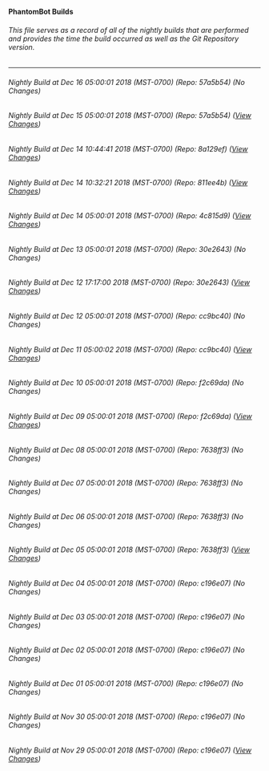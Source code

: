 **PhantomBot Builds**

###### This file serves as a record of all of the nightly builds that are performed and provides the time the build occurred as well as the Git Repository version.
-------------------------------------------------------------------------------------------------------------
###### Nightly Build at Dec 16 05:00:01 2018 (MST-0700) (Repo: 57a5b54) (No Changes)
###### Nightly Build at Dec 15 05:00:01 2018 (MST-0700) (Repo: 57a5b54) ([View Changes](https://github.com/PhantomBot/PhantomBot/compare/8a129ef...57a5b54))
###### Nightly Build at Dec 14 10:44:41 2018 (MST-0700) (Repo: 8a129ef) ([View Changes](https://github.com/PhantomBot/PhantomBot/compare/811ee4b...8a129ef))
###### Nightly Build at Dec 14 10:32:21 2018 (MST-0700) (Repo: 811ee4b) ([View Changes](https://github.com/PhantomBot/PhantomBot/compare/4c815d9...811ee4b))
###### Nightly Build at Dec 14 05:00:01 2018 (MST-0700) (Repo: 4c815d9) ([View Changes](https://github.com/PhantomBot/PhantomBot/compare/30e2643...4c815d9))
###### Nightly Build at Dec 13 05:00:01 2018 (MST-0700) (Repo: 30e2643) (No Changes)
###### Nightly Build at Dec 12 17:17:00 2018 (MST-0700) (Repo: 30e2643) ([View Changes](https://github.com/PhantomBot/PhantomBot/compare/cc9bc40...30e2643))
###### Nightly Build at Dec 12 05:00:01 2018 (MST-0700) (Repo: cc9bc40) (No Changes)
###### Nightly Build at Dec 11 05:00:02 2018 (MST-0700) (Repo: cc9bc40) ([View Changes](https://github.com/PhantomBot/PhantomBot/compare/f2c69da...cc9bc40))
###### Nightly Build at Dec 10 05:00:01 2018 (MST-0700) (Repo: f2c69da) (No Changes)
###### Nightly Build at Dec 09 05:00:01 2018 (MST-0700) (Repo: f2c69da) ([View Changes](https://github.com/PhantomBot/PhantomBot/compare/7638ff3...f2c69da))
###### Nightly Build at Dec 08 05:00:01 2018 (MST-0700) (Repo: 7638ff3) (No Changes)
###### Nightly Build at Dec 07 05:00:01 2018 (MST-0700) (Repo: 7638ff3) (No Changes)
###### Nightly Build at Dec 06 05:00:01 2018 (MST-0700) (Repo: 7638ff3) (No Changes)
###### Nightly Build at Dec 05 05:00:01 2018 (MST-0700) (Repo: 7638ff3) ([View Changes](https://github.com/PhantomBot/PhantomBot/compare/c196e07...7638ff3))
###### Nightly Build at Dec 04 05:00:01 2018 (MST-0700) (Repo: c196e07) (No Changes)
###### Nightly Build at Dec 03 05:00:01 2018 (MST-0700) (Repo: c196e07) (No Changes)
###### Nightly Build at Dec 02 05:00:01 2018 (MST-0700) (Repo: c196e07) (No Changes)
###### Nightly Build at Dec 01 05:00:01 2018 (MST-0700) (Repo: c196e07) (No Changes)
###### Nightly Build at Nov 30 05:00:01 2018 (MST-0700) (Repo: c196e07) (No Changes)
###### Nightly Build at Nov 29 05:00:01 2018 (MST-0700) (Repo: c196e07) ([View Changes](https://github.com/PhantomBot/PhantomBot/compare/d6e62d9...c196e07))
